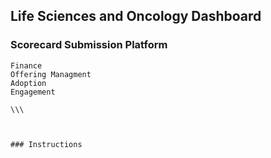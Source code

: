## Life Sciences and Oncology Dashboard

### Scorecard Submission Platform


```
Finance
Offering Managment
Adoption
Engagement

\\\



### Instructions
